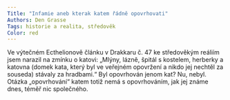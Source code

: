 ```yaml
---
Title: "Infamie aneb kterak katem řádně opovrhovati"
Authors: Den Grasse
Tags: historie a realita, středověk
Color: red
---
```

Ve výtečném Ecthelionově článku v Drakkaru
č. 47 ke středověkým reáliím jsem
narazil na zmínku o katovi: „Mlýny, lázně,
špitál s kostelem, herberky a katovna (domek
kata, který byl ve veřejném opovržení
a nikdo jej nechtěl za souseda) stávaly za
hradbami.“ Byl opovrhován jenom kat?
Nu, nebyl. Otázka „opovrhování“ katem
totiž nemá s opovrhováním, jak jej známe
dnes, téměř nic společného.
